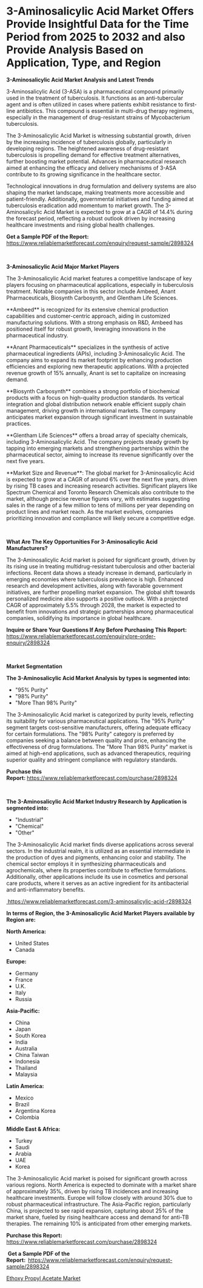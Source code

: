 <p><h1>3-Aminosalicylic Acid Market Offers Provide Insightful Data for the Time Period from 2025 to 2032 and also Provide Analysis Based on Application, Type, and Region</h1></p><p><strong>3-Aminosalicylic Acid Market Analysis and Latest Trends</strong></p>
<p><p>3-Aminosalicylic Acid (3-ASA) is a pharmaceutical compound primarily used in the treatment of tuberculosis. It functions as an anti-tubercular agent and is often utilized in cases where patients exhibit resistance to first-line antibiotics. This compound is essential in multi-drug therapy regimens, especially in the management of drug-resistant strains of Mycobacterium tuberculosis.</p><p>The 3-Aminosalicylic Acid Market is witnessing substantial growth, driven by the increasing incidence of tuberculosis globally, particularly in developing regions. The heightened awareness of drug-resistant tuberculosis is propelling demand for effective treatment alternatives, further boosting market potential. Advances in pharmaceutical research aimed at enhancing the efficacy and delivery mechanisms of 3-ASA contribute to its growing significance in the healthcare sector.</p><p>Technological innovations in drug formulation and delivery systems are also shaping the market landscape, making treatments more accessible and patient-friendly. Additionally, governmental initiatives and funding aimed at tuberculosis eradication add momentum to market growth. The 3-Aminosalicylic Acid Market is expected to grow at a CAGR of 14.4% during the forecast period, reflecting a robust outlook driven by increasing healthcare investments and rising global health challenges.</p></p>
<p><strong>Get a Sample PDF of the Report:&nbsp;</strong> <a href="https://www.reliablemarketforecast.com/enquiry/request-sample/2898324?utm_campaign=3431&utm_medium=2&utm_source=Github&utm_content=ia&utm_term=15032025&utm_id=3-aminosalicylic-acid">https://www.reliablemarketforecast.com/enquiry/request-sample/2898324</a></p>
<p>&nbsp;</p>
<p><strong>3-Aminosalicylic Acid Major Market Players</strong></p>
<p><p>The 3-Aminosalicylic Acid market features a competitive landscape of key players focusing on pharmaceutical applications, especially in tuberculosis treatment. Notable companies in this sector include Ambeed, Anant Pharmaceuticals, Biosynth Carbosynth, and Glentham Life Sciences.</p><p>**Ambeed** is recognized for its extensive chemical production capabilities and customer-centric approach, aiding in customized manufacturing solutions. With a strong emphasis on R&D, Ambeed has positioned itself for robust growth, leveraging innovations in the pharmaceutical industry.</p><p>**Anant Pharmaceuticals** specializes in the synthesis of active pharmaceutical ingredients (APIs), including 3-Aminosalicylic Acid. The company aims to expand its market footprint by enhancing production efficiencies and exploring new therapeutic applications. With a projected revenue growth of 15% annually, Anant is set to capitalize on increasing demand.</p><p>**Biosynth Carbosynth** combines a strong portfolio of biochemical products with a focus on high-quality production standards. Its vertical integration and global distribution network enable efficient supply chain management, driving growth in international markets. The company anticipates market expansion through significant investment in sustainable practices.</p><p>**Glentham Life Sciences** offers a broad array of specialty chemicals, including 3-Aminosalicylic Acid. The company projects steady growth by tapping into emerging markets and strengthening partnerships within the pharmaceutical sector, aiming to increase its revenue significantly over the next five years.</p><p>**Market Size and Revenue**: The global market for 3-Aminosalicylic Acid is expected to grow at a CAGR of around 6% over the next five years, driven by rising TB cases and increasing research activities. Significant players like Spectrum Chemical and Toronto Research Chemicals also contribute to the market, although precise revenue figures vary, with estimates suggesting sales in the range of a few million to tens of millions per year depending on product lines and market reach. As the market evolves, companies prioritizing innovation and compliance will likely secure a competitive edge.</p></p>
<p>&nbsp;</p>
<p><strong>What Are The Key Opportunities For 3-Aminosalicylic Acid Manufacturers?</strong></p>
<p><p>The 3-Aminosalicylic Acid market is poised for significant growth, driven by its rising use in treating multidrug-resistant tuberculosis and other bacterial infections. Recent data shows a steady increase in demand, particularly in emerging economies where tuberculosis prevalence is high. Enhanced research and development activities, along with favorable government initiatives, are further propelling market expansion. The global shift towards personalized medicine also supports a positive outlook. With a projected CAGR of approximately 5.5% through 2028, the market is expected to benefit from innovations and strategic partnerships among pharmaceutical companies, solidifying its importance in global healthcare.</p></p>
<p><strong>Inquire or Share Your Questions If Any Before Purchasing This Report:</strong> <a href="https://www.reliablemarketforecast.com/enquiry/pre-order-enquiry/2898324?utm_campaign=3431&utm_medium=2&utm_source=Github&utm_content=ia&utm_term=15032025&utm_id=3-aminosalicylic-acid">https://www.reliablemarketforecast.com/enquiry/pre-order-enquiry/2898324</a></p>
<p>&nbsp;</p>
<p><strong>Market Segmentation</strong></p>
<p><strong>The 3-Aminosalicylic Acid Market Analysis by types is segmented into:</strong></p>
<p><ul><li>"95% Purity"</li><li>"98% Purity"</li><li>"More Than 98% Purity"</li></ul></p>
<p><p>The 3-Aminosalicylic Acid market is categorized by purity levels, reflecting its suitability for various pharmaceutical applications. The "95% Purity" segment targets cost-sensitive manufacturers, offering adequate efficacy for certain formulations. The "98% Purity" category is preferred by companies seeking a balance between quality and price, enhancing the effectiveness of drug formulations. The "More Than 98% Purity" market is aimed at high-end applications, such as advanced therapeutics, requiring superior quality and stringent compliance with regulatory standards.</p></p>
<p><strong>Purchase this Report:&nbsp;</strong><a href="https://www.reliablemarketforecast.com/purchase/2898324?utm_campaign=3431&utm_medium=2&utm_source=Github&utm_content=ia&utm_term=15032025&utm_id=3-aminosalicylic-acid">https://www.reliablemarketforecast.com/purchase/2898324</a></p>
<p>&nbsp;</p>
<p><strong>The 3-Aminosalicylic Acid Market Industry Research by Application is segmented into:</strong></p>
<p><ul><li>"Industrial"</li><li>"Chemical"</li><li>"Other"</li></ul></p>
<p><p>The 3-Aminosalicylic Acid market finds diverse applications across several sectors. In the industrial realm, it is utilized as an essential intermediate in the production of dyes and pigments, enhancing color and stability. The chemical sector employs it in synthesizing pharmaceuticals and agrochemicals, where its properties contribute to effective formulations. Additionally, other applications include its use in cosmetics and personal care products, where it serves as an active ingredient for its antibacterial and anti-inflammatory benefits.</p></p>
<p><a href="https://www.reliablemarketforecast.com/3-aminosalicylic-acid-r2898324?utm_campaign=3431&utm_medium=2&utm_source=Github&utm_content=ia&utm_term=15032025&utm_id=3-aminosalicylic-acid">&nbsp;https://www.reliablemarketforecast.com/3-aminosalicylic-acid-r2898324</a></p>
<p><strong>In terms of Region, the 3-Aminosalicylic Acid Market Players available by Region are:</strong></p>
<p>
    <p> <strong> North America: </strong>
        <ul>
            <li>United States</li>
            <li>Canada</li>
        </ul>
        </p> 
    <p> <strong> Europe: </strong>
        <ul>
            <li>Germany</li>
            <li>France</li>
            <li>U.K.</li>
            <li>Italy</li>
            <li>Russia</li>
        </ul>
        </p> 
    <p> <strong> Asia-Pacific: </strong>
        <ul>
            <li>China</li>
            <li>Japan</li>
            <li>South Korea</li>
            <li>India</li>
            <li>Australia</li>
            <li>China Taiwan</li>
            <li>Indonesia</li>
            <li>Thailand</li>
            <li>Malaysia</li>
        </ul>
        </p> 
    <p> <strong> Latin America: </strong>
        <ul>
            <li>Mexico</li>
            <li>Brazil</li>
            <li>Argentina Korea</li>
            <li>Colombia</li>
        </ul>
        </p> 
    <p> <strong> Middle East & Africa: </strong>
        <ul>
            <li>Turkey</li>
            <li>Saudi</li>
            <li>Arabia</li>
            <li>UAE</li>
            <li>Korea</li>
        </ul>
    </p>
    </p>
<p><p>The 3-Aminosalicylic Acid market is poised for significant growth across various regions. North America is expected to dominate with a market share of approximately 35%, driven by rising TB incidences and increasing healthcare investments. Europe will follow closely with around 30% due to robust pharmaceutical infrastructure. The Asia-Pacific region, particularly China, is projected to see rapid expansion, capturing about 25% of the market share, fueled by rising healthcare access and demand for anti-TB therapies. The remaining 10% is anticipated from other emerging markets.</p></p>
<p><strong>Purchase this Report: </strong><a href="https://www.reliablemarketforecast.com/purchase/2898324?utm_campaign=3431&utm_medium=2&utm_source=Github&utm_content=ia&utm_term=15032025&utm_id=3-aminosalicylic-acid">https://www.reliablemarketforecast.com/purchase/2898324</a></p>
<p>&nbsp;<strong>Get a Sample PDF of the Report:&nbsp;&nbsp;</strong><a href="https://www.reliablemarketforecast.com/enquiry/request-sample/2898324?utm_campaign=3431&utm_medium=2&utm_source=Github&utm_content=ia&utm_term=15032025&utm_id=3-aminosalicylic-acid">https://www.reliablemarketforecast.com/enquiry/request-sample/2898324</a></p>
<p><strong></strong></p>
<p><p><a href="https://github.com/tanckfelli84/Market-Research-Report-List-1/blob/main/ethoxy-propyl-acetate-market.md?utm_campaign=3431&utm_medium=2&utm_source=Github&utm_content=ia&utm_term=15032025&utm_id=3-aminosalicylic-acid">Ethoxy Propyl Acetate Market</a></p></p>